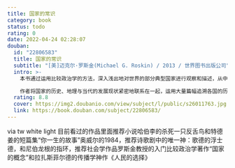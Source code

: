 ```yaml
---
title: 国家的常识
category: book
status: todo
rating: 0
date: 2022-04-24 02:28:07
douban:
  id: "22806583"
  title: 国家的常识
  subtitle: "[美]迈克尔·罗斯金(Michael G. Roskin) / 2013 / 世界图书出版公司"
  intro: >-
    本书通过运用比较政治学的方法，深入浅出地对世界的部分典型国家进行观察和描述，从中选取了英国、法国、德国、日本、俄罗斯、印度、墨西哥、尼日利亚、伊朗这9个国家作为分析的模型，以生动简洁的语言从历史、制度、政治文化、现状、争论等5个方面讲述公民需要了解的“国家常识”。

    作者将国家的历史、地理与当代的发展现状紧密地联系在一起，运用大量篇幅追溯各国的历史，穿插地图直接展现各国所处的地缘环境，并且着重阐述了历史源流与地理环境对政治文化的变迁、制度的变更与当代议题的发展的影响。在叙述过程中，作者还强调了不同地域的民族文化特性、经济发展状况和教育制度。
  rating: 8.8
  cover: https://img2.doubanio.com/view/subject/l/public/s26011763.jpg
  link: https://book.douban.com/subject/22806583/
---
```


via tw white light 目前看过的作品里面推荐小说哈伯李的杀死一只反舌鸟和特德姜的短篇集“你一生的故事”奥威尔的1984，推荐诗歌剧中的唯一神：歌德的浮士德，和尼伯龙根的指环，推荐社会学作品罗斯金教授的入门比较政治学著作“国家的概念”和拉扎斯菲尔德的传播学神作《人民的选择》
